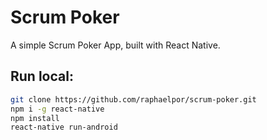 # Scrum Poker
A simple Scrum Poker App, built with React Native.

## Run local:
```sh
git clone https://github.com/raphaelpor/scrum-poker.git
npm i -g react-native
npm install
react-native run-android
```

